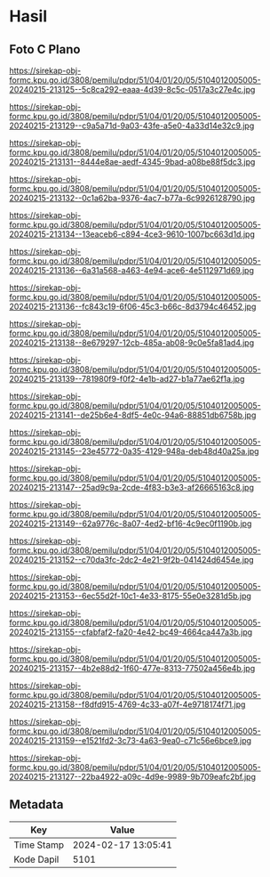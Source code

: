 # Hasil

## Foto C Plano

https://sirekap-obj-formc.kpu.go.id/3808/pemilu/pdpr/51/04/01/20/05/5104012005005-20240215-213125--5c8ca292-eaaa-4d39-8c5c-0517a3c27e4c.jpg

https://sirekap-obj-formc.kpu.go.id/3808/pemilu/pdpr/51/04/01/20/05/5104012005005-20240215-213129--c9a5a71d-9a03-43fe-a5e0-4a33d14e32c9.jpg

https://sirekap-obj-formc.kpu.go.id/3808/pemilu/pdpr/51/04/01/20/05/5104012005005-20240215-213131--8444e8ae-aedf-4345-9bad-a08be88f5dc3.jpg

https://sirekap-obj-formc.kpu.go.id/3808/pemilu/pdpr/51/04/01/20/05/5104012005005-20240215-213132--0c1a62ba-9376-4ac7-b77a-6c9926128790.jpg

https://sirekap-obj-formc.kpu.go.id/3808/pemilu/pdpr/51/04/01/20/05/5104012005005-20240215-213134--13eaceb6-c894-4ce3-9610-1007bc663d1d.jpg

https://sirekap-obj-formc.kpu.go.id/3808/pemilu/pdpr/51/04/01/20/05/5104012005005-20240215-213136--6a31a568-a463-4e94-ace6-4e5112971d69.jpg

https://sirekap-obj-formc.kpu.go.id/3808/pemilu/pdpr/51/04/01/20/05/5104012005005-20240215-213136--fc843c19-6f06-45c3-b66c-8d3794c46452.jpg

https://sirekap-obj-formc.kpu.go.id/3808/pemilu/pdpr/51/04/01/20/05/5104012005005-20240215-213138--8e679297-12cb-485a-ab08-9c0e5fa81ad4.jpg

https://sirekap-obj-formc.kpu.go.id/3808/pemilu/pdpr/51/04/01/20/05/5104012005005-20240215-213139--781980f9-f0f2-4e1b-ad27-b1a77ae62f1a.jpg

https://sirekap-obj-formc.kpu.go.id/3808/pemilu/pdpr/51/04/01/20/05/5104012005005-20240215-213141--de25b6e4-8df5-4e0c-94a6-88851db6758b.jpg

https://sirekap-obj-formc.kpu.go.id/3808/pemilu/pdpr/51/04/01/20/05/5104012005005-20240215-213145--23e45772-0a35-4129-948a-deb48d40a25a.jpg

https://sirekap-obj-formc.kpu.go.id/3808/pemilu/pdpr/51/04/01/20/05/5104012005005-20240215-213147--25ad9c9a-2cde-4f83-b3e3-af26665163c8.jpg

https://sirekap-obj-formc.kpu.go.id/3808/pemilu/pdpr/51/04/01/20/05/5104012005005-20240215-213149--62a9776c-8a07-4ed2-bf16-4c9ec0f1190b.jpg

https://sirekap-obj-formc.kpu.go.id/3808/pemilu/pdpr/51/04/01/20/05/5104012005005-20240215-213152--c70da3fc-2dc2-4e21-9f2b-041424d6454e.jpg

https://sirekap-obj-formc.kpu.go.id/3808/pemilu/pdpr/51/04/01/20/05/5104012005005-20240215-213153--6ec55d2f-10c1-4e33-8175-55e0e3281d5b.jpg

https://sirekap-obj-formc.kpu.go.id/3808/pemilu/pdpr/51/04/01/20/05/5104012005005-20240215-213155--cfabfaf2-fa20-4e42-bc49-4664ca447a3b.jpg

https://sirekap-obj-formc.kpu.go.id/3808/pemilu/pdpr/51/04/01/20/05/5104012005005-20240215-213157--4b2e88d2-1f60-477e-8313-77502a456e4b.jpg

https://sirekap-obj-formc.kpu.go.id/3808/pemilu/pdpr/51/04/01/20/05/5104012005005-20240215-213158--f8dfd915-4769-4c33-a07f-4e9718174f71.jpg

https://sirekap-obj-formc.kpu.go.id/3808/pemilu/pdpr/51/04/01/20/05/5104012005005-20240215-213159--e1521fd2-3c73-4a63-9ea0-c71c56e6bce9.jpg

https://sirekap-obj-formc.kpu.go.id/3808/pemilu/pdpr/51/04/01/20/05/5104012005005-20240215-213127--22ba4922-a09c-4d9e-9989-9b709eafc2bf.jpg


## Metadata

| Key        | Value               |
| ---------- | ------------------- |
| Time Stamp | 2024-02-17 13:05:41 |
| Kode Dapil | 5101                |



